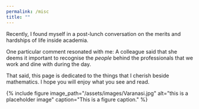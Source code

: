 ```yaml
---
permalink: /misc
title: ""
---
```


Recently, I found myself in a post-lunch conversation on the merits and hardships of life inside academia. 

One particular comment resonated with me: A colleague said that she deems it important to recognise the <i> people </i> 
behind the professionals that we work and dine with during the day.

That said, this page is dedicated to the things that I cherish beside mathematics. I hope you will enjoy what you see and read. 

{% include figure image_path="/assets/images/Varanasi.jpg" alt="this is a placeholder image" caption="This is a figure caption." %}   
